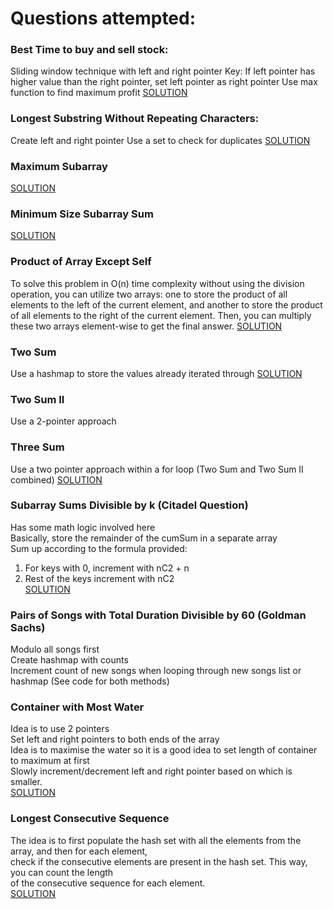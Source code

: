# Questions attempted:

### Best Time to buy and sell stock:
Sliding window technique with left and right pointer
Key: If left pointer has higher value than the right pointer, set left pointer as right pointer
Use max function to find maximum profit
[SOLUTION](https://www.youtube.com/watch?v=1pkOgXD63yU)

### Longest Substring Without Repeating Characters:
Create left and right pointer
Use a set to check for duplicates
[SOLUTION](https://www.youtube.com/watch?v=wiGpQwVHdE0)

### Maximum Subarray
[SOLUTION](https://www.youtube.com/watch?v=5WZl3MMT0Eg)

### Minimum Size Subarray Sum
[SOLUTION](https://www.youtube.com/watch?v=aYqYMIqZx5s)


### Product of Array Except Self
To solve this problem in O(n) time complexity without using the division operation, you can utilize two arrays: one to store the product of all elements to the left of the current element, and another to store the product of all elements to the right of the current element. Then, you can multiply these two arrays element-wise to get the final answer.
[SOLUTION](https://www.youtube.com/watch?v=bNvIQI2wAjk)

### Two Sum
Use a hashmap to store the values already iterated through
[SOLUTION](https://www.youtube.com/watch?v=KLlXCFG5TnA)

### Two Sum II
Use a 2-pointer approach

### Three Sum
Use a two pointer approach within a for loop (Two Sum and Two Sum II combined)
[SOLUTION](https://www.youtube.com/watch?v=jzZsG8n2R9A)

### Subarray Sums Divisible by k (Citadel Question)
Has some math logic involved here <br />
Basically, store the remainder of the cumSum in a separate array <br />
Sum up according to the formula provided: <br />
1) For keys with 0, increment with nC2 + n <br />
2) Rest of the keys increment with nC2 <br />
[SOLUTION](https://www.youtube.com/watch?v=u9m-hnlcydk)

### Pairs of Songs with Total Duration Divisible by 60 (Goldman Sachs)
Modulo all songs first <br />
Create hashmap with counts <br />
Increment count of new songs when looping through new songs list or hashmap (See code for both methods) <br />

### Container with Most Water
Idea is to use 2 pointers <br />
Set left and right pointers to both ends of the array <br />
Idea is to maximise the water so it is a good idea to set length of container to maximum at first <br />
Slowly increment/decrement left and right pointer based on which is smaller. <br />
[SOLUTION](https://www.youtube.com/watch?v=UuiTKBwPgAo)

### Longest Consecutive Sequence
The idea is to first populate the hash set with all the elements from the array, and then for each element, <br /> 
check if the consecutive elements are present in the hash set. This way, you can count the length <br />
of the consecutive sequence for each element. <br />
[SOLUTION](https://www.youtube.com/watch?v=P6RZZMu_maU&t=363s)